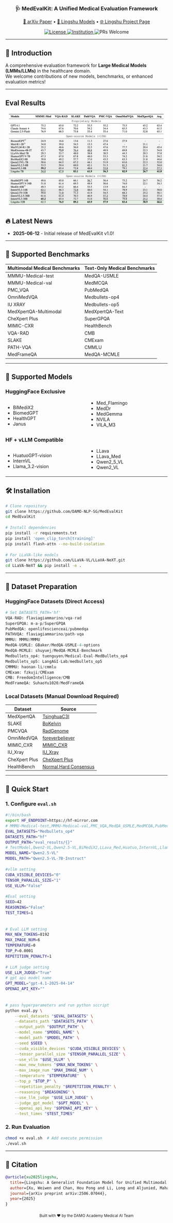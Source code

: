 <h3 align="center">
  🩺 MedEvalKit: A Unified Medical Evaluation Framework
</h3>

<p align="center">
  <a href="https://arxiv.org/abs/2506.07044" target="_blank">📖 arXiv Paper</a> •
  <a href="https://huggingface.co/collections/lingshu-medical-mllm/lingshu-mllms-6847974ca5b5df750f017dad" target="_blank">🤗 Lingshu Models</a> •
  <a href="https://alibaba-damo-academy.github.io/lingshu/" target="_blank">🌐 Lingshu Project Page</a>
</p>

<p align="center">
  <a href="https://opensource.org/license/apache-2-0">
    <img src="https://img.shields.io/badge/Code%20License-Apache_2.0-green.svg" alt="License">
  </a>
  <a href="https://github.com/alibaba-damo-academy">
    <img src="https://img.shields.io/badge/Institution-DAMO-red" alt="Institution">
  </a>
  <a>
    <img src="https://img.shields.io/badge/PRs-Welcome-red" alt="PRs Welcome">
  </a>
</p>

---

## 📌 Introduction
A comprehensive evaluation framework for **Large Medical Models (LMMs/LLMs)** in the healthcare domain.  
We welcome contributions of new models, benchmarks, or enhanced evaluation metrics!

---

## Eval Results
<p align="center">
  <a>
    <img src="assets/eval.png">
  </a>
</p>




## 🔥 Latest News
* **2025-06-12** - Initial release of MedEvalKit v1.0!

---

## 🧪 Supported Benchmarks

| Multimodal Medical Benchmarks | Text-Only Medical Benchmarks |
|-----------------------|----------------------|
| MMMU-Medical-test     | MedQA-USMLE          |
| MMMU-Medical-val      | MedMCQA              |
| PMC_VQA               | PubMedQA             |
| OmniMedVQA            | Medbullets-op4       |
| IU XRAY               | Medbullets-op5       |
| MedXpertQA-Multimodal | MedXpertQA-Text      |
| CheXpert Plus         | SuperGPQA            |
| MIMIC-CXR             | HealthBench          |
| VQA-RAD               | CMB                  |
| SLAKE                 | CMExam               |
| PATH-VQA              | CMMLU                |
| MedFrameQA            | MedQA-MCMLE          |

---

## 🤖 Supported Models
### HuggingFace Exclusive
<div style="column-count: 2;">

* BiMediX2
* BiomedGPT
* HealthGPT
* Janus
* Med_Flamingo
* MedDr
* MedGemma
* NVILA
* VILA_M3

</div>

### HF + vLLM Compatible
<div style="column-count: 2;">

* HuatuoGPT-vision
* InternVL
* Llama_3.2-vision
* LLava
* LLava_Med
* Qwen2_5_VL
* Qwen2_VL

</div>

---

## 🛠️ Installation
```bash
# Clone repository
git clone https://github.com/DAMO-NLP-SG/MedEvalKit
cd MedEvalKit

# Install dependencies
pip install -r requirements.txt
pip install 'open_clip_torch[training]'
pip install flash-attn --no-build-isolation

# For LLaVA-like models
git clone https://github.com/LLaVA-VL/LLaVA-NeXT.git
cd LLaVA-NeXT && pip install -e .
```

---

## 📂 Dataset Preparation
### HuggingFace Datasets (Direct Access)
```python
# Set DATASETS_PATH='hf'
VQA-RAD: flaviagiammarino/vqa-rad
SuperGPQA: m-a-p/SuperGPQA
PubMedQA: openlifescienceai/pubmedqa
PATHVQA: flaviagiammarino/path-vqa
MMMU: MMMU/MMMU
MedQA-USMLE: GBaker/MedQA-USMLE-4-options
MedQA-MCMLE: shuyuej/MedQA-MCMLE-Benchmark
Medbullets_op4: tuenguyen/Medical-Eval-MedBullets_op4
Medbullets_op5: LangAGI-Lab/medbullets_op5
CMMMU: haonan-li/cmmlu
CMExam: fzkuji/CMExam
CMB: FreedomIntelligence/CMB
MedFrameQA: SuhaoYu1020/MedFrameQA
```

### Local Datasets (Manual Download Required)
| Dataset          | Source |
|------------------|--------|
| MedXpertQA       | [TsinghuaC3I](https://huggingface.co/datasets/TsinghuaC3I/MedXpertQA) |
| SLAKE            | [BoKelvin](https://huggingface.co/datasets/BoKelvin/SLAKE) |
| PMCVQA           | [RadGenome](https://huggingface.co/datasets/RadGenome/PMC-VQA) |
| OmniMedVQA       | [foreverbeliever](https://huggingface.co/datasets/foreverbeliever/OmniMedVQA) |
| MIMIC_CXR        | [MIMIC_CXR](https://physionet.org/content/mimic-cxr/2.1.0/) |
| IU_Xray          | [IU_Xray](https://openi.nlm.nih.gov/faq?download=true) |
| CheXpert Plus    | [CheXpert Plus](https://aimi.stanford.edu/datasets/chexpert-plus) |
| HealthBench       | [Normal](https://openaipublic.blob.core.windows.net/simple-evals/healthbench/2025-05-07-06-14-12_oss_eval.jsonl),[Hard](https://openaipublic.blob.core.windows.net/simple-evals/healthbench/hard_2025-05-08-21-00-10.jsonl),[Consensus](https://openaipublic.blob.core.windows.net/simple-evals/healthbench/consensus_2025-05-09-20-00-46.jsonl) |

---

## 🚀 Quick Start
### 1. Configure `eval.sh`
```bash
#!/bin/bash
export HF_ENDPOINT=https://hf-mirror.com
# MMMU-Medical-test,MMMU-Medical-val,PMC_VQA,MedQA_USMLE,MedMCQA,PubMedQA,OmniMedVQA,Medbullets_op4,Medbullets_op5,MedXpertQA-Text,MedXpertQA-MM,SuperGPQA,HealthBench,IU_XRAY,CheXpert_Plus,MIMIC_CXR,CMB,CMExam,CMMLU,MedQA_MCMLE,VQA_RAD,SLAKE,PATH_VQA,MedFrameQA
EVAL_DATASETS="Medbullets_op4" 
DATASETS_PATH="hf"
OUTPUT_PATH="eval_results/{}"
# TestModel,Qwen2-VL,Qwen2.5-VL,BiMediX2,LLava_Med,Huatuo,InternVL,Llama-3.2,LLava,Janus,HealthGPT,BiomedGPT,Vllm_Text,MedGemma,Med_Flamingo,MedDr
MODEL_NAME="Qwen2.5-VL"
MODEL_PATH="Qwen2.5-VL-7B-Instruct"

#vllm setting
CUDA_VISIBLE_DEVICES="0"
TENSOR_PARALLEL_SIZE="1"
USE_VLLM="False"

#Eval setting
SEED=42
REASONING="False"
TEST_TIMES=1


# Eval LLM setting
MAX_NEW_TOKENS=8192
MAX_IMAGE_NUM=6
TEMPERATURE=0
TOP_P=0.0001
REPETITION_PENALTY=1

# LLM judge setting
USE_LLM_JUDGE="True"
# gpt api model name
GPT_MODEL="gpt-4.1-2025-04-14"
OPENAI_API_KEY=""


# pass hyperparameters and run python sccript
python eval.py \
    --eval_datasets "$EVAL_DATASETS" \
    --datasets_path "$DATASETS_PATH" \
    --output_path "$OUTPUT_PATH" \
    --model_name "$MODEL_NAME" \
    --model_path "$MODEL_PATH" \
    --seed $SEED \
    --cuda_visible_devices "$CUDA_VISIBLE_DEVICES" \
    --tensor_parallel_size "$TENSOR_PARALLEL_SIZE" \
    --use_vllm "$USE_VLLM" \
    --max_new_tokens "$MAX_NEW_TOKENS" \
    --max_image_num "$MAX_IMAGE_NUM" \
    --temperature "$TEMPERATURE"  \
    --top_p "$TOP_P" \
    --repetition_penalty "$REPETITION_PENALTY" \
    --reasoning "$REASONING" \
    --use_llm_judge "$USE_LLM_JUDGE" \
    --judge_gpt_model "$GPT_MODEL" \
    --openai_api_key "$OPENAI_API_KEY" \
    --test_times "$TEST_TIMES" 
```

### 2. Run Evaluation
```bash
chmod +x eval.sh  # Add execute permission
./eval.sh
```

---

## 📜 Citation
```bibtex
@article{xu2025lingshu,
  title={Lingshu: A Generalist Foundation Model for Unified Multimodal Medical Understanding and Reasoning},
  author={Xu, Weiwen and Chan, Hou Pong and Li, Long and Aljunied, Mahani and Yuan, Ruifeng and Wang, Jianyu and Xiao, Chenghao and Chen, Guizhen and Liu, Chaoqun and Li, Zhaodonghui and others},
  journal={arXiv preprint arXiv:2506.07044},
  year={2025}
}
```

<div align="center">
  <sub>Built with ❤️ by the DAMO Academy Medical AI Team</sub>
</div>
